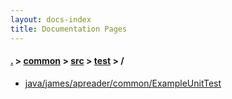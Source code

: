 ```yaml
---
layout: docs-index
title: Documentation Pages
---
```

#### [.](./../../../index) > [common](./../../index) > [src](./../index) > [test](./index) > **/**

- [java/james/apreader/common/ExampleUnitTest](java/james/apreader/common/ExampleUnitTest)
